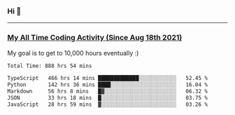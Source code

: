### Hi 🙂

---

### <a href="https://wakatime.com/@Eroxl">My All Time Coding Activity (Since Aug 18th 2021)</a>
My goal is to get to 10,000 hours eventually :)
<!--START_SECTION:waka-->

```txt
Total Time: 888 hrs 54 mins

TypeScript   466 hrs 14 mins █████████████░░░░░░░░░░░░   52.45 %
Python       142 hrs 36 mins ████░░░░░░░░░░░░░░░░░░░░░   16.04 %
Markdown     56 hrs 8 mins   █▓░░░░░░░░░░░░░░░░░░░░░░░   06.32 %
JSON         33 hrs 18 mins  █░░░░░░░░░░░░░░░░░░░░░░░░   03.75 %
JavaScript   28 hrs 59 mins  ▓░░░░░░░░░░░░░░░░░░░░░░░░   03.26 %
```

<!--END_SECTION:waka-->

